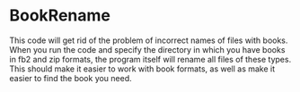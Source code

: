 # BookRename
This code will get rid of the problem of incorrect names of files with books.
When you run the code and specify the directory in which you have books in fb2 and zip formats, the program itself will rename all files of these types.
This should make it easier to work with book formats, as well as make it easier to find the book you need.
